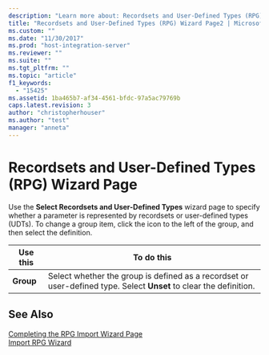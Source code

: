 ```yaml
---
description: "Learn more about: Recordsets and User-Defined Types (RPG) Wizard Page"
title: "Recordsets and User-Defined Types (RPG) Wizard Page2 | Microsoft Docs"
ms.custom: ""
ms.date: "11/30/2017"
ms.prod: "host-integration-server"
ms.reviewer: ""
ms.suite: ""
ms.tgt_pltfrm: ""
ms.topic: "article"
f1_keywords: 
  - "15425"
ms.assetid: 1ba465b7-af34-4561-bfdc-97a5ac79769b
caps.latest.revision: 3
author: "christopherhouser"
ms.author: "test"
manager: "anneta"
---
```

# Recordsets and User-Defined Types (RPG) Wizard Page
Use the **Select Recordsets and User-Defined Types** wizard page to specify whether a parameter is represented by recordsets or user-defined types (UDTs). To change a group item, click the icon to the left of the group, and then select the definition.  
  
|Use this|To do this|  
|--------------|----------------|  
|**Group**|Select whether the group is defined as a recordset or user-defined type. Select **Unset** to clear the definition.|  
  
## See Also  
 [Completing the RPG Import Wizard Page](../core/completing-the-rpg-import-wizard-page2.md)   
 [Import RPG Wizard](../core/import-rpg-wizard2.md)
